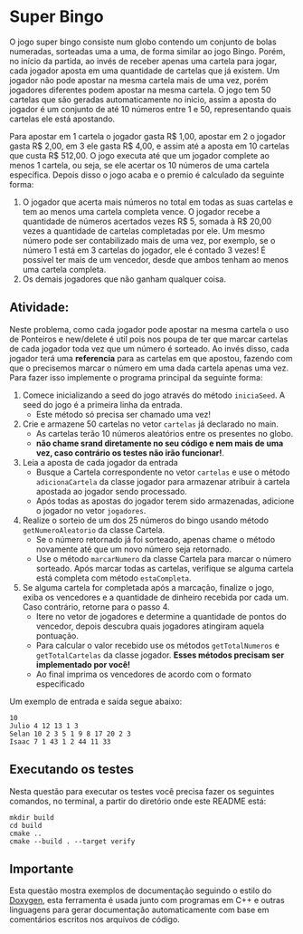 # Super Bingo

O jogo super bingo consiste num globo contendo um conjunto de bolas numeradas, sorteadas uma a uma, de forma similar ao jogo Bingo. Porém, no início da partida, ao invés de receber apenas uma cartela para jogar, cada jogador aposta em uma quantidade de cartelas que já existem. Um jogador não pode apostar na mesma cartela mais de uma vez, porém jogadores diferentes podem apostar na mesma cartela. O jogo tem 50 cartelas que são geradas automaticamente no inicio, assim a aposta do jogador é um conjunto de até 10 números entre 1 e 50, representando
quais cartelas ele está apostando.

Para apostar em 1 cartela o jogador gasta R$ 1,00, apostar em 2 o jogador gasta R$ 2,00, em 3 ele gasta R$ 4,00, e assim até a aposta em 10 cartelas que custa R$ 512,00. O jogo executa até que um jogador complete ao menos 1 cartela, ou seja, se ele acertar os 10 números de uma 
cartela específica. Depois disso o jogo acaba e o premio é calculado da seguinte forma:
1. O jogador que acerta mais números no total em todas as suas cartelas e tem ao menos uma cartela completa vence. O jogador recebe a quantidade de números acertados vezes R$ 5, somada à R$ 20,00 vezes a quantidade de cartelas completadas por ele. Um mesmo número pode 
ser contabilizado mais de uma vez, por exemplo, se o número 1  está em 3 cartelas do jogador, ele é contado 3 vezes! É possível ter 
mais de um vencedor, desde que ambos tenham ao menos uma cartela completa.
2. Os demais jogadores que não ganham qualquer coisa.

## Atividade:

Neste problema, como cada jogador pode apostar na mesma cartela o uso de Ponteiros e new/delete é util pois nos poupa de ter que marcar
cartelas de cada jogador toda vez que um número é sorteado. Ao invés disso, cada jogador terá uma **referencia** para as cartelas em que
apostou, fazendo com que o precisemos marcar o número em uma dada cartela apenas uma vez. Para fazer isso implemente o programa principal da seguinte forma:

1. Comece inicializando a seed do jogo através do método `iniciaSeed`. A seed do jogo é a primeira linha da entrada.
    - Este método só precisa ser chamado uma vez!
2. Crie e armazene 50 cartelas no vetor `cartelas` já declarado no main.
    - As cartelas terão 10 números aleatórios entre os presentes no globo.
    - **não chame srand diretamente no seu código e nem mais de uma vez, caso contrário os testes não irão funcionar!**.
3. Leia a aposta de cada jogador da entrada
    - Busque a Cartela correspondente no vetor `cartelas` e use o método `adicionaCartela` da classe jogador para armazenar 
    atribuir à cartela apostada ao jogador sendo processado.
    - Após todas as apostas do jogador terem sido armazenadas, adicione o jogador no vetor `jogadores`.
4. Realize o sorteio de um dos 25 números do bingo usando método `getNumeroAleatorio` da classe Cartela.
    - Se o número retornado já foi sorteado, apenas chame o método novamente até que um novo número seja retornado.
    - Use o método `marcarNumero` da classe Cartela para marcar o número sorteado. Após marcar todas as cartelas, verifique se alguma 
    cartela está completa com método `estaCompleta`.
5. Se alguma cartela for completada após a marcação, finalize o jogo, exiba os vencedores e a quantidade de dinheiro recebida por cada um.
Caso contrário, retorne para o passo 4.
    - Itere no vetor de jogadores e determine a quantidade de pontos do vencedor, depois descubra quais jogadores atingiram 
    aquela pontuação.
    - Para calcular o valor recebido use os métodos `getTotalNumeros` e `getTotalCartelas` da classe jogador. 
    **Esses métodos precisam ser implementado por você!**
    - Ao final imprima os vencedores de acordo com o formato especificado


Um exemplo de entrada e saída segue abaixo:

```
10
Julio 4 12 13 1 3
Selan 10 2 3 5 1 9 8 17 20 2 3
Isaac 7 1 43 1 2 44 11 33
```

## Executando os testes

Nesta questão para executar os testes você precisa fazer os seguintes comandos, no terminal, a partir do diretório onde este README está:

```
mkdir build
cd build
cmake ..
cmake --build . --target verify
```

## Importante

Esta questão mostra exemplos de documentação seguindo o estilo do [Doxygen](https://www.doxygen.nl/manual/docblocks.html), esta ferramenta
é usada junto com programas em C++ e outras linguagens para gerar documentação automaticamente com base em comentários escritos nos arquivos
de código.

